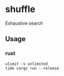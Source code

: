 # shuffle
Exhaustive search

## Usage

### rust

```
ulimit -s unlimited
time cargo run --release
```
